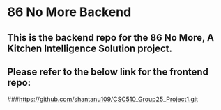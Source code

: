 # 86 No More Backend

## This is the backend repo for the 86 No More, A Kitchen Intelligence Solution project.
## Please refer to the below link for the frontend repo:
###https://github.com/shantanu109/CSC510_Group25_Project1.git
